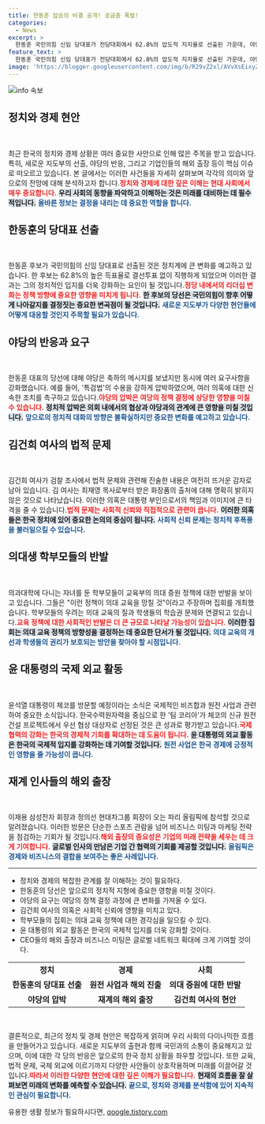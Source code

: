 ```yaml
---
title: 한동훈 압승의 비결 공개! 궁금증 폭발!
categories:
  - News
excerpt: >
  한동훈 국민의힘 신임 당대표가 전당대회에서 62.8%의 압도적 지지율로 선출된 가운데, 야당은 특검법 수용을 강력히 요구하며 한 대표의 첫 행보에 촉각을 곤두세우고 있다.
feature_text: >
  한동훈 국민의힘 신임 당대표가 전당대회에서 62.8%의 압도적 지지율로 선출된 가운데, 야당은 특검법 수용을 강력히 요구하며 한 대표의 첫 행보에 촉각을 곤두세우고 있다.
image: 'https://blogger.googleusercontent.com/img/b/R29vZ2xl/AVvXsEixyZcFfHzMRdzZMjFBmAUKJYCLCGyLL1o632UiGVXcaFdKo_bkvkuCioo0uUKlGfBVcT3P84aROyZIXSBEx3Aw5nCQ3pTgDom1WDC4m8eifvWiAmWEEVb4x6G_l8C0QH225ldMjyaFvpxGEBGNO37VmDTDMHGhJPq73UglMfDca1-0aw/s1600/blogspot.png'
---
```


<p><img src="https://blogger.googleusercontent.com/img/b/R29vZ2xl/AVvXsEixyZcFfHzMRdzZMjFBmAUKJYCLCGyLL1o632UiGVXcaFdKo_bkvkuCioo0uUKlGfBVcT3P84aROyZIXSBEx3Aw5nCQ3pTgDom1WDC4m8eifvWiAmWEEVb4x6G_l8C0QH225ldMjyaFvpxGEBGNO37VmDTDMHGhJPq73UglMfDca1-0aw/s1600/blogspot.png" alt="info 속보" /></p>

<h2 data-ke-size="size26">정치와 경제 현안</h2>

<p data-ke-size="size16">&nbsp;</p>

<p data-ke-size="size16">최근 한국의 정치와 경제 상황은 여러 중요한 사안으로 인해 많은 주목을 받고 있습니다. 특히, 새로운 지도부의 선출, 야당의 반응, 그리고 기업인들의 해외 출장 등이 핵심 이슈로 떠오르고 있습니다. 본 글에서는 이러한 사건들을 자세히 살펴보며 각각의 의미와 앞으로의 전망에 대해 분석하고자 합니다.<b><span style="color: #ee2323;">정치와 경제에 대한 깊은 이해는 현대 사회에서 매우 중요합니다.</span></b> <b><span style="background-color: #21538527;">우리 사회의 동향을 파악하고 이해하는 것은 미래를 대비하는 데 필수적입니다.</span></b> <b><span style="color: #1a5490;">올바른 정보는 결정을 내리는 데 중요한 역할을 합니다.</span></b></p>

<h2 data-ke-size="size26">한동훈의 당대표 선출</h2>

<p data-ke-size="size16">&nbsp;</p>

<p data-ke-size="size16">한동훈 후보가 국민의힘의 신임 당대표로 선출된 것은 정치계에 큰 변화를 예고하고 있습니다. 한 후보는 62.8%의 높은 득표율로 결선투표 없이 직행하게 되었으며 이러한 결과는 그의 정치적인 입지를 더욱 강화하는 요인이 될 것입니다.<b><span style="color: #ee2323;">정당 내에서의 리더십 변화는 정책 방향에 중요한 영향을 미치게 됩니다.</span></b> <b><span style="background-color: #21538527;">한 후보의 당선은 국민의힘이 향후 어떻게 나아갈지를 결정짓는 중요한 변곡점이 될 것입니다.</span></b> <b><span style="color: #1a5490;">새로운 지도부가 다양한 현안들에 어떻게 대응할 것인지 주목할 필요가 있습니다.</span></b></p>

<h2 data-ke-size="size26">야당의 반응과 요구</h2>

<p data-ke-size="size16">&nbsp;</p>

<p data-ke-size="size16">한동훈 대표의 당선에 대해 야당은 축하의 메시지를 보냈지만 동시에 여러 요구사항을 강화했습니다. 예를 들어, '특검법'의 수용을 강하게 압박하였으며, 여러 의혹에 대한 신속한 조치를 촉구하고 있습니다.<b><span style="color: #ee2323;">야당의 압박은 여당의 정책 결정에 상당한 영향을 미칠 수 있습니다.</span></b> <b><span style="background-color: #21538527;">정치적 압박은 의회 내에서의 협상과 야당과의 관계에 큰 영향을 미칠 것입니다.</span></b> <b><span style="color: #1a5490;">앞으로의 정치적 대화의 방향은 불확실하지만 중요한 변화를 예고하고 있습니다.</span></b></p>

<h2 data-ke-size="size26">김건희 여사의 법적 문제</h2>

<p data-ke-size="size16">&nbsp;</p>

<p data-ke-size="size16">김건희 여사가 검찰 조사에서 법적 문제와 관련해 진술한 내용은 여전히 뜨거운 감자로 남아 있습니다. 김 여사는 최재영 목사로부터 받은 화장품의 출처에 대해 명확히 밝히지 않은 것으로 나타났습니다. 이러한 의혹은 대통령 부인으로서의 책임과 이미지에 큰 타격을 줄 수 있습니다.<b><span style="color: #ee2323;">법적 문제는 사회적 신뢰와 직접적으로 관련이 큽니다.</span></b> <b><span style="background-color: #21538527;">이러한 의혹들은 한국 정치에 있어 중요한 논의의 중심이 됩니다.</span></b> <b><span style="color: #1a5490;">사회적 신뢰 문제는 정치적 후폭풍을 불러일으킬 수 있습니다.</span></b></p>

<h2 data-ke-size="size26">의대생 학부모들의 반발</h2>

<p data-ke-size="size16">&nbsp;</p>

<p data-ke-size="size16">의과대학에 다니는 자녀를 둔 학부모들이 교육부의 의대 증원 정책에 대한 반발을 보이고 있습니다. 그들은 "이런 정책이 의대 교육을 망칠 것"이라고 주장하며 집회를 개최했습니다. 학부모들의 우려는 의대 교육의 질과 학생들의 학습권 문제와 연결되고 있습니다.<b><span style="color: #ee2323;">교육 정책에 대한 사회적인 반발은 더 큰 규모로 나타날 가능성이 있습니다.</span></b> <b><span style="background-color: #21538527;">이러한 집회는 의대 교육 정책의 방향성을 결정하는 데 중요한 단서가 될 것입니다.</span></b> <b><span style="color: #1a5490;">의대 교육의 개선과 학생들의 권리가 보호되는 방안을 찾아야 할 시점입니다.</span></b></p>

<h2 data-ke-size="size26">윤 대통령의 국제 외교 활동</h2>

<p data-ke-size="size16">&nbsp;</p>

<p data-ke-size="size16">윤석열 대통령이 체코를 방문할 예정이라는 소식은 국제적인 비즈합과 원전 사업과 관련하여 중요한 소식입니다. 한국수력원자력을 중심으로 한 '팀 코리아'가 체코의 신규 원전 건설 프로젝트에서 우선 협상 대상자로 선정된 것은 큰 성과로 평가받고 있습니다.<b><span style="color: #ee2323;">국제 협력의 강화는 한국의 경제적 기회를 확대하는 데 도움이 됩니다.</span></b> <b><span style="background-color: #21538527;">윤 대통령의 외교 활동은 한국의 국제적 입지를 강화하는 데 기여할 것입니다.</span></b> <b><span style="color: #1a5490;">원전 사업은 한국 경제에 긍정적인 영향을 줄 가능성이 큽니다.</span></b></p>

<h2 data-ke-size="size26">재계 인사들의 해외 출장</h2>

<p data-ke-size="size16">&nbsp;</p>

<p data-ke-size="size16">이재용 삼성전자 회장과 정의선 현대차그룹 회장이 오는 파리 올림픽에 참석할 것으로 알려졌습니다. 이러한 방문은 단순한 스포츠 관람을 넘어 비즈니스 미팅과 마케팅 전략을 점검하는 기회가 될 것입니다.<b><span style="color: #ee2323;">해외 출장의 중요성은 기업의 미래 전략을 세우는 데 크게 기여합니다.</span></b> <b><span style="background-color: #21538527;">글로벌 인사의 만남은 기업 간 협력의 기회를 제공할 것입니다.</span></b> <b><span style="color: #1a5490;">올림픽은 경제와 비즈니스의 결합을 보여주는 좋은 사례입니다.</span></b></p>

<hr>

<ul>
<li>정치와 경제의 복잡한 관계를 잘 이해하는 것이 필요하다.</li>
<li>한동훈의 당선은 앞으로의 정치적 지형에 중요한 영향을 미칠 것이다.</li>
<li>야당의 요구는 여당의 정책 결정 과정에 큰 변화를 가져올 수 있다.</li>
<li>김건희 여사의 의혹은 사회적 신뢰에 영향을 미치고 있다.</li>
<li>학부모들의 집회는 의대 교육 정책에 대한 경각심을 일으킬 수 있다.</li>
<li>윤 대통령의 외교 활동은 한국의 국제적 입지를 더욱 강화할 것이다.</li>
<li>CEO들의 해외 출장과 비즈니스 미팅은 글로벌 네트워크 확대에 크게 기여할 것이다.</li>
</ul>

<table style="width: 100%;">
<tr>
<td style="text-align: center; height: 17px;"><b>정치</b></td>
<td style="text-align: center; height: 17px;"><b>경제</b></td>
<td style="text-align: center; height: 17px;"><b>사회</b></td>
</tr>
<tr>
<td style="text-align: center; height: 17px;"><b>한동훈의 당대표 선출</b></td>
<td style="text-align: center; height: 17px;"><b>원전 사업과 해외 진출</b></td>
<td style="text-align: center; height: 17px;"><b>의대 증원에 대한 반발</b></td>
</tr>
<tr>
<td style="text-align: center; height: 17px;"><b>야당의 압박</b></td>
<td style="text-align: center; height: 17px;"><b>재계의 해외 출장</b></td>
<td style="text-align: center; height: 17px;"><b>김건희 여사의 현안</b></td>
</tr>
</table> 

<p data-ke-size="size16">&nbsp;</p>

<p data-ke-size="size16">결론적으로, 최근의 정치 및 경제 현안은 복잡하게 얽히며 우리 사회의 다이나믹한 흐름을 만들어가고 있습니다. 새로운 지도부의 출현과 함께 국민과의 소통이 중요해지고 있으며, 이에 대한 각 당의 반응은 앞으로의 한국 정치 상황을 좌우할 것입니다. 또한 교육, 법적 문제, 국제 외교에 이르기까지 다양한 사안들이 상호작용하며 미래를 이끌어갈 것입니다.<b><span style="color: #ee2323;">따라서 이러한 다양한 현안에 대한 깊은 이해가 필요합니다.</span></b> <b><span style="background-color: #21538527;">현재의 흐름을 잘 살펴보면 미래의 변화를 예측할 수 있습니다.</span></b> <b><span style="color: #1a5490;">끝으로, 정치와 경제를 분석함에 있어 지속적인 관심이 필요합니다.</span></b></p>
유용한 생활 정보가 필요하시다면, <a href="https://qoogle.tistory.com" rel="dofollow">qoogle.tistory.com</a>


